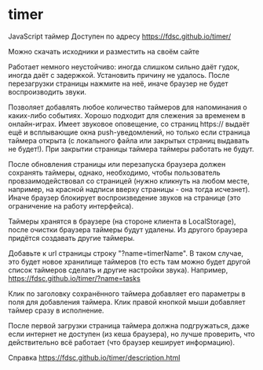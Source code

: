 # timer

JavaScript таймер
Доступен по адресу
https://fdsc.github.io/timer/

Можно скачать исходники и разместить на своём сайте

Работает немного неустойчиво: иногда слишком сильно даёт гудок, иногда даёт с задержкой. Установить причину не удалось.
После перезагрузки страницы нажмите на неё, иначе браузер не будет воспроизводить звуки.

Позволяет добавлять любое количество таймеров для напоминания о каких-либо событиях. Хорошо подходит для слежения за временем в онлайн-играх.
Имеет звуковое оповещение, со страниц https:// выдаёт ещё и всплывающие окна push-уведомлений, но только если страница таймера открыта (с локального файла или закрытых страниц выдавать не будет!).
При закрытии страницы таймера таймеры работать не будут.

После обновления страницы или перезапуска браузера должен сохранять таймеры, однако, необходимо, чтобы пользователь провзаимодействовал со страницей (нужно кликнуть на любом месте, например, на красной надписи вверху страницы - она тогда исчезнет). Иначе браузер блокирует воспроизведение звуков на странице (это ограничение на работу интерфейса).

Таймеры хранятся в браузере (на стороне клиента в LocalStorage), после очистки браузера таймеры будут удалены.
Из другого браузера придётся создавать другие таймеры.

Добавьте к url страницы строку "?name=timerName". В таком случае, это будет новое хранилище таймеров (то есть там можно будет другой список таймеров сделать и другие настройки звука).
Например, https://fdsc.github.io/timer/?name=tasks

Клик по заголовку сохранённого таймера добавляет его параметры в поля для добавления таймера. Клик правой кнопкой мыши добавляет таймер сразу в исполнение.

После первой загрузки страница таймера должна подгружаться, даже если интернет не доступен (из кеша браузера), но лучше проверить, что действительно всё работает (что браузер кеширует информацию).

Справка https://fdsc.github.io/timer/description.html
